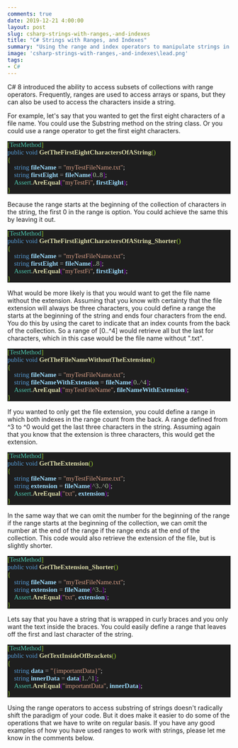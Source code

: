 ```yaml
---
comments: true
date: 2019-12-21 4:00:00
layout: post
slug: csharp-strings-with-ranges,-and-indexes
title: "C# Strings with Ranges, and Indexes"
summary: "Using the range and index operators to manipulate strings in C#8"
image: 'csharp-strings-with-ranges,-and-indexes\lead.png' 
tags:
- C#
---
```


C# 8 introduced the ability to access subsets of collections with range operators. Frequently, ranges are used to access arrays or spans, but they can also be used to access the characters inside a string. 

For example, let's say that you wanted to get the first eight characters of a file name. You could use the Substring method on the string class. Or you could use a range operator to get the first eight characters. 

<pre style="font-family:InputMono;font-size:15px;color:gainsboro;background:#1e1e1e;"><span style="color:yellowgreen;">[</span><span style="color:#4ec9b0;">TestMethod</span><span style="color:yellowgreen;">]</span>
<span style="color:#569cd6;">public</span>&nbsp;<span style="color:#569cd6;">void</span>&nbsp;<span style="font-weight:bold;color:#dcdcaa;">GetTheFirstEightCharactersOfAString</span><span style="color:yellowgreen;">()</span>
<span style="color:yellowgreen;">{</span>
&nbsp;&nbsp;&nbsp;&nbsp;<span style="color:#569cd6;">string</span>&nbsp;<span style="font-weight:bold;color:#9cdcfe;">fileName</span>&nbsp;<span style="color:#b4b4b4;">=</span>&nbsp;<span style="color:#d69d85;">&quot;myTestFileName.txt&quot;</span>;
&nbsp;&nbsp;&nbsp;&nbsp;<span style="color:#569cd6;">string</span>&nbsp;<span style="font-weight:bold;color:#9cdcfe;">firstEight</span>&nbsp;<span style="color:#b4b4b4;">=</span>&nbsp;<span style="font-weight:bold;color:#9cdcfe;">fileName</span><span style="color:darkviolet;">[</span><span style="color:#b5cea8;">0</span>..<span style="color:#b5cea8;">8</span><span style="color:darkviolet;">]</span>;
&nbsp;&nbsp;&nbsp;&nbsp;<span style="color:#4ec9b0;">Assert</span><span style="color:#b4b4b4;">.</span><span style="font-weight:bold;color:#dcdcaa;">AreEqual</span><span style="color:darkviolet;">(</span><span style="color:#d69d85;">&quot;myTestFi&quot;</span>,&nbsp;<span style="font-weight:bold;color:#9cdcfe;">firstEight</span><span style="color:darkviolet;">)</span>;
<span style="color:yellowgreen;">}</span>
</pre>

Because the range starts at the beginning of the collection of characters in the string, the first 0 in the range is option. You could achieve the same this by leaving it out. 

<pre style="font-family:InputMono;font-size:15px;color:gainsboro;background:#1e1e1e;"><span style="color:yellowgreen;">[</span><span style="color:#4ec9b0;">TestMethod</span><span style="color:yellowgreen;">]</span>
<span style="color:#569cd6;">public</span>&nbsp;<span style="color:#569cd6;">void</span>&nbsp;<span style="font-weight:bold;color:#dcdcaa;">GetTheFirstEightCharactersOfAString_Shorter</span><span style="color:yellowgreen;">()</span>
<span style="color:yellowgreen;">{</span>
&nbsp;&nbsp;&nbsp;&nbsp;<span style="color:#569cd6;">string</span>&nbsp;<span style="font-weight:bold;color:#9cdcfe;">fileName</span>&nbsp;<span style="color:#b4b4b4;">=</span>&nbsp;<span style="color:#d69d85;">&quot;myTestFileName.txt&quot;</span>;
&nbsp;&nbsp;&nbsp;&nbsp;<span style="color:#569cd6;">string</span>&nbsp;<span style="font-weight:bold;color:#9cdcfe;">firstEight</span>&nbsp;<span style="color:#b4b4b4;">=</span>&nbsp;<span style="font-weight:bold;color:#9cdcfe;">fileName</span><span style="color:darkviolet;">[</span>..<span style="color:#b5cea8;">8</span><span style="color:darkviolet;">]</span>;
&nbsp;&nbsp;&nbsp;&nbsp;<span style="color:#4ec9b0;">Assert</span><span style="color:#b4b4b4;">.</span><span style="font-weight:bold;color:#dcdcaa;">AreEqual</span><span style="color:darkviolet;">(</span><span style="color:#d69d85;">&quot;myTestFi&quot;</span>,&nbsp;<span style="font-weight:bold;color:#9cdcfe;">firstEight</span><span style="color:darkviolet;">)</span>;
<span style="color:yellowgreen;">}</span>
</pre>

What would be more likely is that you would want to get the file name without the extension. Assuming that you know with certainty that the file extension will always be three characters, you could define a range the starts at the beginning of the string and ends four characters from the end. You do this by using the caret to indicate that an index counts from the back of the collection. So a range of [0..^4] would retrieve all but the last for characters, which in this case would be the file name without ".txt".

<pre style="font-family:InputMono;font-size:15px;color:gainsboro;background:#1e1e1e;"><span style="color:yellowgreen;">[</span><span style="color:#4ec9b0;">TestMethod</span><span style="color:yellowgreen;">]</span>
<span style="color:#569cd6;">public</span>&nbsp;<span style="color:#569cd6;">void</span>&nbsp;<span style="font-weight:bold;color:#dcdcaa;">GetTheFileNameWithoutTheExtension</span><span style="color:yellowgreen;">()</span>
<span style="color:yellowgreen;">{</span>
&nbsp;&nbsp;&nbsp;&nbsp;<span style="color:#569cd6;">string</span>&nbsp;<span style="font-weight:bold;color:#9cdcfe;">fileName</span>&nbsp;<span style="color:#b4b4b4;">=</span>&nbsp;<span style="color:#d69d85;">&quot;myTestFileName.txt&quot;</span>;
&nbsp;&nbsp;&nbsp;&nbsp;<span style="color:#569cd6;">string</span>&nbsp;<span style="font-weight:bold;color:#9cdcfe;">fileNameWithExtension</span>&nbsp;<span style="color:#b4b4b4;">=</span>&nbsp;<span style="font-weight:bold;color:#9cdcfe;">fileName</span><span style="color:darkviolet;">[</span><span style="color:#b5cea8;">0</span>..<span style="color:#b4b4b4;">^</span><span style="color:#b5cea8;">4</span><span style="color:darkviolet;">]</span>;
&nbsp;&nbsp;&nbsp;&nbsp;<span style="color:#4ec9b0;">Assert</span><span style="color:#b4b4b4;">.</span><span style="font-weight:bold;color:#dcdcaa;">AreEqual</span><span style="color:darkviolet;">(</span><span style="color:#d69d85;">&quot;myTestFileName&quot;</span>,&nbsp;<span style="font-weight:bold;color:#9cdcfe;">fileNameWithExtension</span><span style="color:darkviolet;">)</span>;
<span style="color:yellowgreen;">}</span></pre>

If you wanted to only get the file extension, you could define a range in which both indexes in the range count from the back. A range defined from ^3 to ^0 would get the last three characters in the string. Assuming again that you know that the extension is three characters, this would get the extension. 

<pre style="font-family:InputMono;font-size:15px;color:gainsboro;background:#1e1e1e;"><span style="color:yellowgreen;">[</span><span style="color:#4ec9b0;">TestMethod</span><span style="color:yellowgreen;">]</span>
<span style="color:#569cd6;">public</span>&nbsp;<span style="color:#569cd6;">void</span>&nbsp;<span style="font-weight:bold;color:#dcdcaa;">GetTheExtension</span><span style="color:yellowgreen;">()</span>
<span style="color:yellowgreen;">{</span>
&nbsp;&nbsp;&nbsp;&nbsp;<span style="color:#569cd6;">string</span>&nbsp;<span style="font-weight:bold;color:#9cdcfe;">fileName</span>&nbsp;<span style="color:#b4b4b4;">=</span>&nbsp;<span style="color:#d69d85;">&quot;myTestFileName.txt&quot;</span>;
&nbsp;&nbsp;&nbsp;&nbsp;<span style="color:#569cd6;">string</span>&nbsp;<span style="font-weight:bold;color:#9cdcfe;">extension</span>&nbsp;<span style="color:#b4b4b4;">=</span>&nbsp;<span style="font-weight:bold;color:#9cdcfe;">fileName</span><span style="color:darkviolet;">[</span><span style="color:#b4b4b4;">^</span><span style="color:#b5cea8;">3</span>..<span style="color:#b4b4b4;">^</span><span style="color:#b5cea8;">0</span><span style="color:darkviolet;">]</span>;
&nbsp;&nbsp;&nbsp;&nbsp;<span style="color:#4ec9b0;">Assert</span><span style="color:#b4b4b4;">.</span><span style="font-weight:bold;color:#dcdcaa;">AreEqual</span><span style="color:darkviolet;">(</span><span style="color:#d69d85;">&quot;txt&quot;</span>,&nbsp;<span style="font-weight:bold;color:#9cdcfe;">extension</span><span style="color:darkviolet;">)</span>;
<span style="color:yellowgreen;">}</span>
</pre>

In the same way that we can omit the number for the beginning of the range if the range starts at the beginning of the collection, we can omit the number at the end of the range if the range ends at the end of the collection. This code would also retrieve the extension of the file, but is slightly shorter. 

<pre style="font-family:InputMono;font-size:15px;color:gainsboro;background:#1e1e1e;"><span style="color:yellowgreen;">[</span><span style="color:#4ec9b0;">TestMethod</span><span style="color:yellowgreen;">]</span>
<span style="color:#569cd6;">public</span>&nbsp;<span style="color:#569cd6;">void</span>&nbsp;<span style="font-weight:bold;color:#dcdcaa;">GetTheExtension_Shorter</span><span style="color:yellowgreen;">()</span>
<span style="color:yellowgreen;">{</span>
&nbsp;&nbsp;&nbsp;&nbsp;<span style="color:#569cd6;">string</span>&nbsp;<span style="font-weight:bold;color:#9cdcfe;">fileName</span>&nbsp;<span style="color:#b4b4b4;">=</span>&nbsp;<span style="color:#d69d85;">&quot;myTestFileName.txt&quot;</span>;
&nbsp;&nbsp;&nbsp;&nbsp;<span style="color:#569cd6;">string</span>&nbsp;<span style="font-weight:bold;color:#9cdcfe;">extension</span>&nbsp;<span style="color:#b4b4b4;">=</span>&nbsp;<span style="font-weight:bold;color:#9cdcfe;">fileName</span><span style="color:darkviolet;">[</span><span style="color:#b4b4b4;">^</span><span style="color:#b5cea8;">3</span>..<span style="color:darkviolet;">]</span>;
&nbsp;&nbsp;&nbsp;&nbsp;<span style="color:#4ec9b0;">Assert</span><span style="color:#b4b4b4;">.</span><span style="font-weight:bold;color:#dcdcaa;">AreEqual</span><span style="color:darkviolet;">(</span><span style="color:#d69d85;">&quot;txt&quot;</span>,&nbsp;<span style="font-weight:bold;color:#9cdcfe;">extension</span><span style="color:darkviolet;">)</span>;
<span style="color:yellowgreen;">}</span>
</pre>

Lets say that you have a string that is wrapped in curly braces and you only want the text inside the braces. You could easily define a range that leaves off the first and last character of the string. 

<pre style="font-family:InputMono;font-size:15px;color:gainsboro;background:#1e1e1e;"><span style="color:yellowgreen;">[</span><span style="color:#4ec9b0;">TestMethod</span><span style="color:yellowgreen;">]</span>
<span style="color:#569cd6;">public</span>&nbsp;<span style="color:#569cd6;">void</span>&nbsp;<span style="font-weight:bold;color:#dcdcaa;">GetTextInsideOfBrackets</span><span style="color:yellowgreen;">()</span>
<span style="color:yellowgreen;">{</span>
&nbsp;&nbsp;&nbsp;&nbsp;<span style="color:#569cd6;">string</span>&nbsp;<span style="font-weight:bold;color:#9cdcfe;">data</span>&nbsp;<span style="color:#b4b4b4;">=</span>&nbsp;<span style="color:#d69d85;">&quot;{importantData}&quot;</span>;
&nbsp;&nbsp;&nbsp;&nbsp;<span style="color:#569cd6;">string</span>&nbsp;<span style="font-weight:bold;color:#9cdcfe;">innerData</span>&nbsp;<span style="color:#b4b4b4;">=</span>&nbsp;<span style="font-weight:bold;color:#9cdcfe;">data</span><span style="color:darkviolet;">[</span><span style="color:#b5cea8;">1</span>..<span style="color:#b4b4b4;">^</span><span style="color:#b5cea8;">1</span><span style="color:darkviolet;">]</span>;
&nbsp;&nbsp;&nbsp;&nbsp;<span style="color:#4ec9b0;">Assert</span><span style="color:#b4b4b4;">.</span><span style="font-weight:bold;color:#dcdcaa;">AreEqual</span><span style="color:darkviolet;">(</span><span style="color:#d69d85;">&quot;importantData&quot;</span>,&nbsp;<span style="font-weight:bold;color:#9cdcfe;">innerData</span><span style="color:darkviolet;">)</span>;
<span style="color:yellowgreen;">}</span>
</pre>

Using the range operators to access substring of strings doesn't radically shift the paradigm of your code. But it does make it easier to do some of the operations that we have to write on regular basis. If you have any good examples of how you have used ranges to work with strings, please let me know in the comments below. 